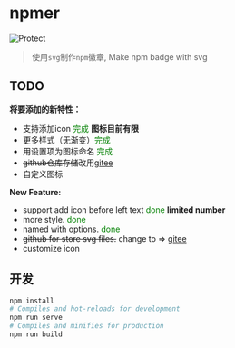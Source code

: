 # npmer

![Protect](https://woolson.gitee.io/npmer-badge/lightgreen-square-gradient-shadow-Protect-the%20earth-earth.svg)

> 使用`svg`制作`npm`徽章, Make npm badge with svg

## TODO

**将要添加的新特性：**

- 支持添加icon <span style="color:green">完成</span> **图标目前有限**
- 更多样式（无渐变）<span style="color:green">完成</span>
- 用设置项为图标命名 <span style="color:green">完成</span>
- <del>github仓库存储</del>改用[gitee](https://gitee.com/)
- 自定义图标

**New Feature:**

- support add icon before left text <span style="color:green">done</span> **limited number**
- more style. <span style="color:green">done</span>
- named with options. <span style="color:green">done</span>
- <del>github for store svg files.</del> change to => [gitee](https://gitee.com/)
- customize icon

## 开发

```bash
npm install
# Compiles and hot-reloads for development
npm run serve
# Compiles and minifies for production
npm run build
```

